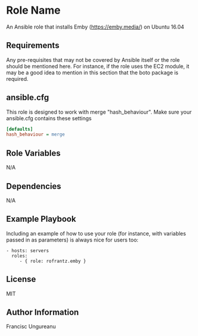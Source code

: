 Role Name
=========
An Ansible role that installs Emby (https://emby.media/) on Ubuntu 16.04 

Requirements
------------
Any pre-requisites that may not be covered by Ansible itself or the role should be mentioned here. For instance, if the role uses the EC2 module, it may be a good idea to mention in this section that the boto package is required.

## ansible.cfg

This role is designed to work with merge "hash_behaviour". Make sure your
ansible.cfg contains these settings

```INI
[defaults]
hash_behaviour = merge
```

Role Variables
--------------
N/A

Dependencies
------------
N/A

Example Playbook
----------------
Including an example of how to use your role (for instance, with variables passed in as parameters) is always nice for users too:

    - hosts: servers
      roles:
         - { role: rofrantz.emby }

License
-------
MIT

Author Information
------------------
Francisc Ungureanu
